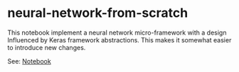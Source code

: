 # neural-network-from-scratch

This notebook implement a neural network micro-framework with a design Influenced by Keras framework abstractions. This makes it somewhat easier to introduce new changes.

See: [Notebook](Neural_network_from_scratch.ipynb)
